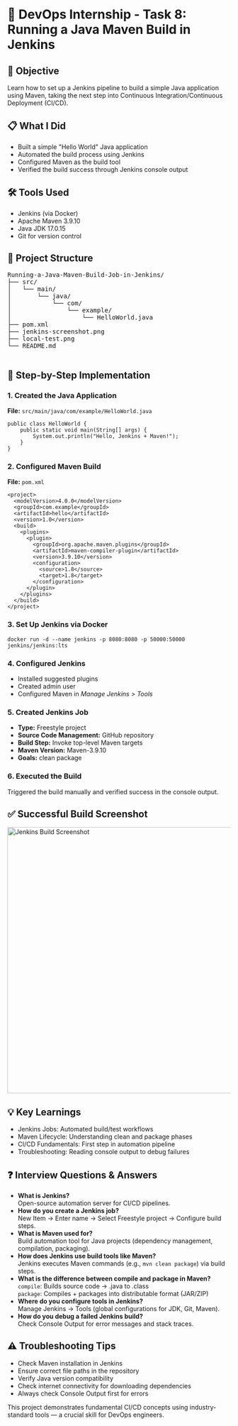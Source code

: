 
  <h1>🚀 DevOps Internship - Task 8: Running a Java Maven Build in Jenkins</h1>

  <h2>📌 Objective</h2>
  <p>Learn how to set up a Jenkins pipeline to build a simple Java application using Maven, taking the next step into Continuous Integration/Continuous Deployment (CI/CD).</p>

  <h2>📋 What I Did</h2>
  <ul>
    <li>Built a simple "Hello World" Java application</li>
    <li>Automated the build process using Jenkins</li>
    <li>Configured Maven as the build tool</li>
    <li>Verified the build success through Jenkins console output</li>
  </ul>

  <h2>🛠 Tools Used</h2>
  <ul>
    <li>Jenkins (via Docker)</li>
    <li>Apache Maven 3.9.10</li>
    <li>Java JDK 17.0.15</li>
    <li>Git for version control</li>
  </ul>

  <h2>📂 Project Structure</h2>
  <pre>
Running-a-Java-Maven-Build-Job-in-Jenkins/
├── src/
│   └── main/
│       └── java/
│           └── com/
│               └── example/
│                   └── HelloWorld.java
├── pom.xml
├── jenkins-screenshot.png
├── local-test.png
└── README.md
  </pre>

  <h2>🚀 Step-by-Step Implementation</h2>

  <h3>1. Created the Java Application</h3>
  <p><strong>File:</strong> <code>src/main/java/com/example/HelloWorld.java</code></p>
  <pre><code>public class HelloWorld {
    public static void main(String[] args) {
        System.out.println("Hello, Jenkins + Maven!");
    }
}</code></pre>

  <h3>2. Configured Maven Build</h3>
  <p><strong>File:</strong> <code>pom.xml</code></p>
  <pre><code>&lt;project&gt;
  &lt;modelVersion&gt;4.0.0&lt;/modelVersion&gt;
  &lt;groupId&gt;com.example&lt;/groupId&gt;
  &lt;artifactId&gt;hello&lt;/artifactId&gt;
  &lt;version&gt;1.0&lt;/version&gt;
  &lt;build&gt;
    &lt;plugins&gt;
      &lt;plugin&gt;
        &lt;groupId&gt;org.apache.maven.plugins&lt;/groupId&gt;
        &lt;artifactId&gt;maven-compiler-plugin&lt;/artifactId&gt;
        &lt;version&gt;3.9.10&lt;/version&gt;
        &lt;configuration&gt;
          &lt;source&gt;1.8&lt;/source&gt;
          &lt;target&gt;1.8&lt;/target&gt;
        &lt;/configuration&gt;
      &lt;/plugin&gt;
    &lt;/plugins&gt;
  &lt;/build&gt;
&lt;/project&gt;</code></pre>

  <h3>3. Set Up Jenkins via Docker</h3>
  <pre><code>docker run -d --name jenkins -p 8080:8080 -p 50000:50000 jenkins/jenkins:lts</code></pre>

  <h3>4. Configured Jenkins</h3>
  <ul>
    <li>Installed suggested plugins</li>
    <li>Created admin user</li>
    <li>Configured Maven in <em>Manage Jenkins &gt; Tools</em></li>
  </ul>

  <h3>5. Created Jenkins Job</h3>
  <ul>
    <li><strong>Type:</strong> Freestyle project</li>
    <li><strong>Source Code Management:</strong> GitHub repository</li>
    <li><strong>Build Step:</strong> Invoke top-level Maven targets</li>
    <li><strong>Maven Version:</strong> Maven-3.9.10</li>
    <li><strong>Goals:</strong> clean package</li>
  </ul>

  <h3>6. Executed the Build</h3>
  <p>Triggered the build manually and verified success in the console output.</p>

  <h2>✅ Successful Build Screenshot</h2>
  <img src="jenkins-screenshot.png" alt="Jenkins Build Screenshot" width="600"/>

  <h2>💡 Key Learnings</h2>
  <ul>
    <li>Jenkins Jobs: Automated build/test workflows</li>
    <li>Maven Lifecycle: Understanding clean and package phases</li>
    <li>CI/CD Fundamentals: First step in automation pipeline</li>
    <li>Troubleshooting: Reading console output to debug failures</li>
  </ul>

  <h2>❓ Interview Questions & Answers</h2>
  <ul>
    <li><strong>What is Jenkins?</strong> <br>Open-source automation server for CI/CD pipelines.</li>
    <li><strong>How do you create a Jenkins job?</strong> <br>New Item → Enter name → Select Freestyle project → Configure build steps.</li>
    <li><strong>What is Maven used for?</strong> <br>Build automation tool for Java projects (dependency management, compilation, packaging).</li>
    <li><strong>How does Jenkins use build tools like Maven?</strong> <br>Jenkins executes Maven commands (e.g., <code>mvn clean package</code>) via build steps.</li>
    <li><strong>What is the difference between compile and package in Maven?</strong> <br><code>compile</code>: Builds source code → .java to .class <br><code>package</code>: Compiles + packages into distributable format (JAR/ZIP)</li>
    <li><strong>Where do you configure tools in Jenkins?</strong> <br>Manage Jenkins → Tools (global configurations for JDK, Git, Maven).</li>
    <li><strong>How do you debug a failed Jenkins build?</strong> <br>Check Console Output for error messages and stack traces.</li>
  </ul>

  <h2>⚠️ Troubleshooting Tips</h2>
  <ul>
    <li>Check Maven installation in Jenkins</li>
    <li>Ensure correct file paths in the repository</li>
    <li>Verify Java version compatibility</li>
    <li>Check internet connectivity for downloading dependencies</li>
    <li>Always check Console Output first for errors</li>
  </ul>

  <p>This project demonstrates fundamental CI/CD concepts using industry-standard tools — a crucial skill for DevOps engineers.</p>
</body>
</html>
